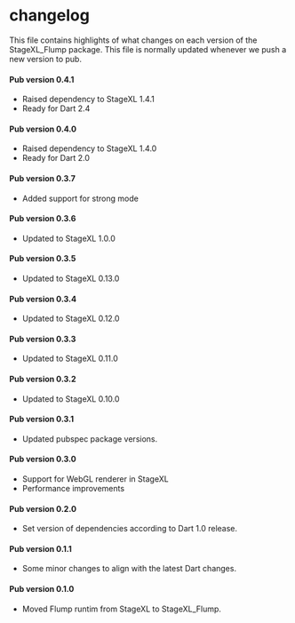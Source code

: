 # changelog

This file contains highlights of what changes on each version of the StageXL_Flump
package. This file is normally updated whenever we push a new version to pub.

#### Pub version 0.4.1
  * Raised dependency to StageXL 1.4.1
  * Ready for Dart 2.4

#### Pub version 0.4.0
  * Raised dependency to StageXL 1.4.0
  * Ready for Dart 2.0
  
#### Pub version 0.3.7
  * Added support for strong mode

#### Pub version 0.3.6
  * Updated to StageXL 1.0.0

#### Pub version 0.3.5
  * Updated to StageXL 0.13.0
  
#### Pub version 0.3.4
  * Updated to StageXL 0.12.0
  
#### Pub version 0.3.3
  * Updated to StageXL 0.11.0
  
#### Pub version 0.3.2
  * Updated to StageXL 0.10.0
  
#### Pub version 0.3.1
  * Updated pubspec package versions.

#### Pub version 0.3.0
  * Support for WebGL renderer in StageXL
  * Performance improvements
  
#### Pub version 0.2.0
  * Set version of dependencies according to Dart 1.0 release.

#### Pub version 0.1.1
  * Some minor changes to align with the latest Dart changes.

#### Pub version 0.1.0
  * Moved Flump runtim from StageXL to StageXL_Flump.

